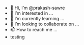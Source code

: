 - 👋 Hi, I’m @prakash-sawre
- 👀 I’m interested in ...
- 🌱 I’m currently learning ...
- 💞️ I’m looking to collaborate on ...
- 📫 How to reach me ...
- testing
<!---
prakash-sawre/prakash-sawre is a ✨ special ✨ repository because its `README.md` (this file) appears on your GitHub profile.
You can click the Preview link to take a look at your changes.
--->
